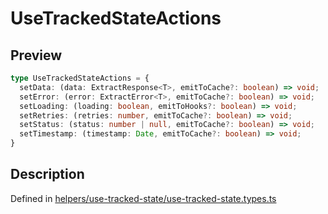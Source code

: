 
      
# UseTrackedStateActions

<div class="api-docs__section" data-reactroot="">

## Preview

</div><div class="api-docs__preview type" data-reactroot="">

```ts
type UseTrackedStateActions = {
  setData: (data: ExtractResponse<T>, emitToCache?: boolean) => void; 
  setError: (error: ExtractError<T>, emitToCache?: boolean) => void; 
  setLoading: (loading: boolean, emitToHooks?: boolean) => void; 
  setRetries: (retries: number, emitToCache?: boolean) => void; 
  setStatus: (status: number | null, emitToCache?: boolean) => void; 
  setTimestamp: (timestamp: Date, emitToCache?: boolean) => void; 
}
```

</div><div class="api-docs__section" data-reactroot="">

## Description

</div><div class="api-docs__description" data-reactroot=""><span class="api-docs__do-not-parse">



</span></div><div class="api-docs__definition" data-reactroot="">

Defined in [helpers/use-tracked-state/use-tracked-state.types.ts](https://github.com/BetterTyped/hyper-fetch/blob/089b54eb/packages/react/src/helpers/use-tracked-state/use-tracked-state.types.ts#L60)

</div>